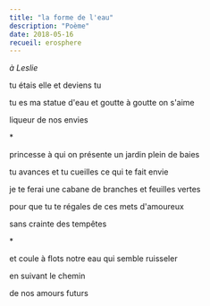 ```yaml
---
title: "la forme de l'eau"
description: "Poème"
date: 2018-05-16
recueil: erosphere
---
```


*à Leslie*

tu étais elle et deviens tu

tu es ma statue d'eau
et goutte à goutte on s'aime

liqueur de nos envies

\*

princesse à qui on présente un jardin
plein de baies

tu avances et tu cueilles
ce qui te fait envie

je te ferai une cabane
de branches et feuilles vertes

pour que tu te régales
de ces mets d'amoureux

sans crainte des tempêtes

\*

et coule à flots notre eau
qui semble ruisseler

en suivant le chemin

de nos amours futurs
